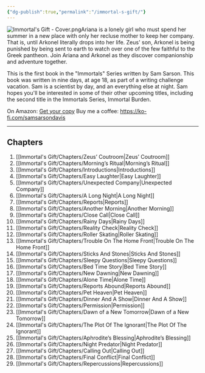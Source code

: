 ```yaml
---
{"dg-publish":true,"permalink":"/immortal-s-gift/"}
---
```


![Immortal's Gift - Cover.png](/img/user/Immortal's%20Gift/Immortal's%20Gift%20-%20Cover.png)Ariana is a lonely girl who must spend her summer in a new place with only her recluse mother to keep her company. That is, until Arkonel literally drops into her life. Zeus' son, Arkonel is being punished by being sent to earth to watch over one of the few faithful to the Greek pantheon. Join Ariana and Arkonel as they discover companionship and adventure together.  
  
This is the first book in the "Immortals" Series written by Sam Sarson. This book was written in nine days, at age 18, as part of a writing challenge vacation. Sam is a scientist by day, and an everything else at night. Sam hopes you'll be interested in some of their other upcoming titles, including the second title in the Immortals Series, Immortal Burden.

On Amazon: [Get your copy](https://www.amazon.com/Immortals-Gift-Book-1-ebook/dp/B00A9X98B0)
Buy me a coffee: https://ko-fi.com/samsarsondavis

------
## Chapters

1. [[Immortal's Gift/Chapters/Zeus’ Coutroom\|Zeus’ Coutroom]]
2. [[Immortal's Gift/Chapters/Morning’s Ritual\|Morning’s Ritual]]
3. [[Immortal's Gift/Chapters/Introductions\|Introductions]]
4. [[Immortal's Gift/Chapters/Easy Laughter\|Easy Laughter]]
5. [[Immortal's Gift/Chapters/Unexpected Company\|Unexpected Company]]
6. [[Immortal's Gift/Chapters/A Long Night\|A Long Night]]
7. [[Immortal's Gift/Chapters/Reports\|Reports]]
8. [[Immortal's Gift/Chapters/Another Morning\|Another Morning]]
9. [[Immortal's Gift/Chapters/Close Call\|Close Call]]
10. [[Immortal's Gift/Chapters/Rainy Days\|Rainy Days]]
11. [[Immortal's Gift/Chapters/Reality Check\|Reality Check]]
12. [[Immortal's Gift/Chapters/Roller Skating\|Roller Skating]]
13. [[Immortal's Gift/Chapters/Trouble On The Home Front\|Trouble On The Home Front]]
14. [[Immortal's Gift/Chapters/Sticks And Stones\|Sticks And Stones]]
15. [[Immortal's Gift/Chapters/Sleepy Questions\|Sleepy Questions]]
16. [[Immortal's Gift/Chapters/Bed Time Story\|Bed Time Story]]
17. [[Immortal's Gift/Chapters/New Dawning\|New Dawning]]
18. [[Immortal's Gift/Chapters/Alone Time\|Alone Time]]
19. [[Immortal's Gift/Chapters/Reports Abound\|Reports Abound]]
20. [[Immortal's Gift/Chapters/Pet Heaven\|Pet Heaven]]
21. [[Immortal's Gift/Chapters/Dinner And A Show\|Dinner And A Show]]
22. [[Immortal's Gift/Chapters/Permission\|Permission]]
23. [[Immortal's Gift/Chapters/Dawn of a New Tomorrow\|Dawn of a New Tomorrow]]
24. [[Immortal's Gift/Chapters/The Plot Of The Ignorant\|The Plot Of The Ignorant]]
25. [[Immortal's Gift/Chapters/Aphrodite’s Blessing\|Aphrodite’s Blessing]]
26. [[Immortal's Gift/Chapters/Night Predator\|Night Predator]]
27. [[Immortal's Gift/Chapters/Calling Out\|Calling Out]]
28. [[Immortal's Gift/Chapters/Final Conflict\|Final Conflict]]
29. [[Immortal's Gift/Chapters/Repercussions\|Repercussions]]